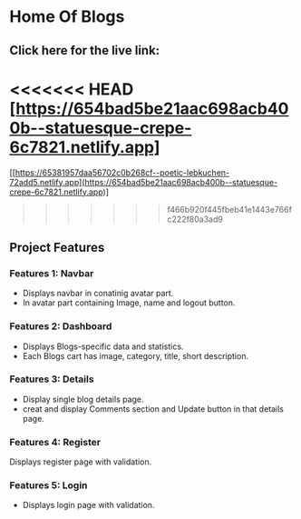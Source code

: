 # Home Of Blogs

## Click here for the live link:

<<<<<<< HEAD
[https://654bad5be21aac698acb400b--statuesque-crepe-6c7821.netlify.app]
=======
[[https://65381957daa56702c0b268cf--poetic-lebkuchen-72add5.netlify.app](https://654bad5be21aac698acb400b--statuesque-crepe-6c7821.netlify.app)]
>>>>>>> f466b920f445fbeb41e1443e766fc222f80a3ad9

## Project Features

### Features 1: Navbar

- Displays navbar in conatinig avatar part.
- In avatar part containing Image, name and logout button.

### Features 2: Dashboard

- Displays Blogs-specific data and statistics.
- Each Blogs cart has image, category, title, short description.

### Features 3: Details

- Display single blog details page.
- creat and display Comments section and Update button in that details page.

### Features 4: Register

Displays register page with validation.

### Features 5: Login

- Displays login page with validation.
